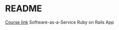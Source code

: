 # README

[Course link](https://upskillcourses.com/courses/essential-web-developer-course) Software-as-a-Service Ruby on Rails App

